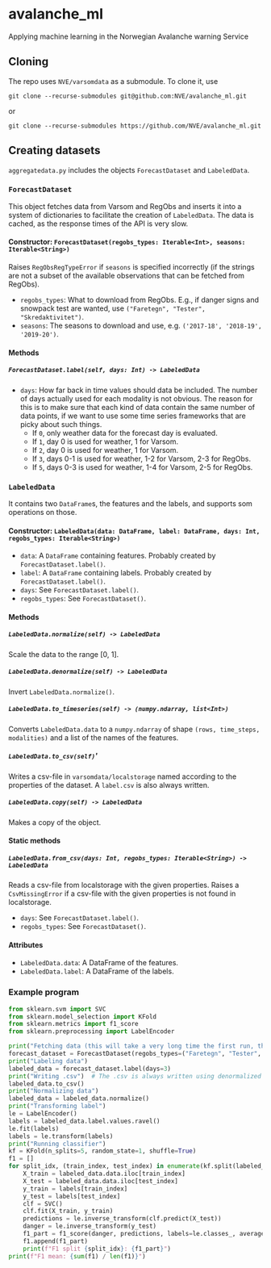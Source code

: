 # avalanche_ml
Applying machine learning in the Norwegian Avalanche warning Service

## Cloning
The repo uses `NVE/varsomdata` as a submodule. To clone it, use

    git clone --recurse-submodules git@github.com:NVE/avalanche_ml.git
or

    git clone --recurse-submodules https://github.com/NVE/avalanche_ml.git

## Creating datasets
`aggregatedata.py` includes the objects `ForecastDataset` and `LabeledData`.

### `ForecastDataset`
This object fetches data from Varsom and RegObs and inserts it into a system of dictionaries
to facilitate the creation of `LabeledData`. The data is cached, as the response times of the API
is very slow.

#### Constructor: `ForecastDataset(regobs_types: Iterable<Int>, seasons: Iterable<String>)`
Raises `RegObsRegTypeError` if `seasons` is specified incorrectly (if the strings are not a
subset of the available observations that can be fetched from RegObs).

* `regobs_types`: What to download from RegObs. E.g., if danger signs and snowpack test are
  wanted, use `("Faretegn", "Tester", "Skredaktivitet")`.
* `seasons`: The seasons to download and use, e.g. `('2017-18', '2018-19', '2019-20')`.

#### Methods
##### `ForecastDataset.label(self, days: Int) -> LabeledData`
* `days`: How far back in time values should data be included. 
  The number of days actually used for each modality is not obvious.
  The reason for this is to make sure that each kind of data contain
  the same number of data points, if we want to use some time series
  frameworks that are picky about such things.
  * If `0`, only weather data for the forecast day is evaluated.
  * If `1`, day 0 is used for weather, 1 for Varsom.
  * If `2`, day 0 is used for weather, 1 for Varsom.
  * If `3`, days 0-1 is used for weather, 1-2 for Varsom, 2-3 for RegObs.
  * If `5`, days 0-3 is used for weather, 1-4 for Varsom, 2-5 for RegObs.

### `LabeledData`
It contains two `DataFrame`s, the features and the labels, and supports som operations on those.

#### Constructor: `LabeledData(data: DataFrame, label: DataFrame, days: Int, regobs_types: Iterable<String>)`
* `data`: A `DataFrame` containing features. Probably created by `ForecastDataset.label()`.
* `label`: A `DataFrame` containing labels. Probably created by `ForecastDataset.label()`.
* `days`: See `ForecastDataset.label()`.
* `regobs_types`: See `ForecastDataset()`.

#### Methods
##### `LabeledData.normalize(self) -> LabeledData`
Scale the data to the range [0, 1].

##### `LabeledData.denormalize(self) -> LabeledData`
Invert `LabeledData.normalize()`.

##### `LabeledData.to_timeseries(self) -> (numpy.ndarray, list<Int>)`
Converts `LabeledData.data` to a `numpy.ndarray` of shape `(rows, time_steps, modalities)` and a list of
the names of the features.

##### `LabeledData.to_csv(self)`'
Writes a csv-file in `varsomdata/localstorage` named according to the properties of the dataset.
A `label.csv` is also always written.

##### `LabeledData.copy(self) -> LabeledData`
Makes a copy of the object.

#### Static methods
##### `LabeledData.from_csv(days: Int, regobs_types: Iterable<String>) -> LabeledData`
Reads a csv-file from localstorage with the given properties. Raises a `CsvMissingError` if
a csv-file with the given properties is not found in localstorage.

* `days`: See `ForecastDataset.label()`.
* `regobs_types`: See `ForecastDataset()`.

#### Attributes
* `LabeledData.data`: A DataFrame of the features.
* `LabeledData.label`: A DataFrame of the labels.

### Example program
```python
from sklearn.svm import SVC
from sklearn.model_selection import KFold
from sklearn.metrics import f1_score
from sklearn.preprocessing import LabelEncoder

print("Fetching data (this will take a very long time the first run, then it is cached)")
forecast_dataset = ForecastDataset(regobs_types=("Faretegn", "Tester", "Skredaktivitet"))
print("Labeling data")
labeled_data = forecast_dataset.label(days=3)
print("Writing .csv")  # The .csv is always written using denormalized data.
labeled_data.to_csv()
print("Normalizing data")
labeled_data = labeled_data.normalize()
print("Transforming label")
le = LabelEncoder()
labels = labeled_data.label.values.ravel()
le.fit(labels)
labels = le.transform(labels)
print("Running classifier")
kf = KFold(n_splits=5, random_state=1, shuffle=True)
f1 = []
for split_idx, (train_index, test_index) in enumerate(kf.split(labeled_data.data)):
    X_train = labeled_data.data.iloc[train_index]
    X_test = labeled_data.data.iloc[test_index]
    y_train = labels[train_index]
    y_test = labels[test_index]
    clf = SVC()
    clf.fit(X_train, y_train)
    predictions = le.inverse_transform(clf.predict(X_test))
    danger = le.inverse_transform(y_test)
    f1_part = f1_score(danger, predictions, labels=le.classes_, average='weighted')
    f1.append(f1_part)
    print(f"F1 split {split_idx}: {f1_part}")
print(f"F1 mean: {sum(f1) / len(f1)}")
```